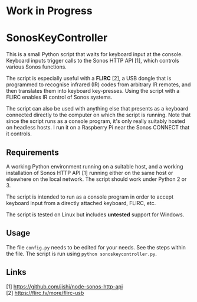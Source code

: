 # Work in Progress

# SonosKeyController

This is a small Python script that waits for keyboard input at the console. Keyboard inputs trigger calls to the Sonos HTTP API [1], which controls various Sonos functions.

The script is especially useful with a **FLIRC** [2], a USB dongle that is programmed to recognise infrared (IR) codes from arbitrary IR remotes, and then translates them into keyboard key-presses. Using the script with a FLIRC enables IR control of Sonos systems.

The script can also be used with anything else that presents as a keyboard connected directly to the computer on which the script is running. Note that since the script runs as a console program, it's only really suitably hosted on headless hosts. I run it on a Raspberry Pi near the Sonos CONNECT that it controls.

## Requirements

A working Python environment running on a suitable host, and a working installation of Sonos HTTP API [1] running either on the same host or elsewhere on the local network. The script should work under Python 2 or 3.

The script is intended to run as a console program in order to accept keyboard input from a directly attached keyboard, FLIRC, etc.

The script is tested on Linux but includes **untested** support for Windows.

## Usage

The file `config.py` needs to be edited for your needs. See the steps within the file. The script is run using `python sonoskeycontroller.py`.

## Links
[1] https://github.com/jishi/node-sonos-http-api \
[2] https://flirc.tv/more/flirc-usb
